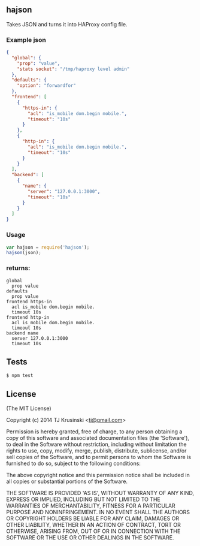 ## hajson

Takes JSON and turns it into HAProxy config file.

### Example json

```json
{
  "global": {
    "prop": "value",
    "stats socket": "/tmp/haproxy level admin"
  },
  "defaults": {
    "option": "forwardfor" 
  },
  "frontend": [
    {
      "https-in": {
        "acl": "is_mobile dom.begin mobile.",
        "timeout": "10s"
      }
    },
    {
      "http-in": {
        "acl": "is_mobile dom.begin mobile.",
        "timeout": "10s"
      }
    }
  ],
  "backend": [
    {
      "name": {
        "server": "127.0.0.1:3000",
        "timeout": "10s"
      }
    }
  ]
}
```

### Usage

```javascript
var hajson = require('hajson');
hajson(json);
```
### returns:

```
global
  prop value
defaults
  prop value
frontend https-in
  acl is_mobile dom.begin mobile.
  timeout 10s
frontend http-in
  acl is_mobile dom.begin mobile.
  timeout 10s
backend name
  server 127.0.0.1:3000
  timeout 10s
```

## Tests

```
$ npm test
```

## License

(The MIT License)

Copyright (c) 2014 TJ Krusinski &lt;tj@gmail.com&gt;

Permission is hereby granted, free of charge, to any person obtaining
a copy of this software and associated documentation files (the
'Software'), to deal in the Software without restriction, including
without limitation the rights to use, copy, modify, merge, publish,
distribute, sublicense, and/or sell copies of the Software, and to
permit persons to whom the Software is furnished to do so, subject to
the following conditions:

The above copyright notice and this permission notice shall be
included in all copies or substantial portions of the Software.

THE SOFTWARE IS PROVIDED 'AS IS', WITHOUT WARRANTY OF ANY KIND,
EXPRESS OR IMPLIED, INCLUDING BUT NOT LIMITED TO THE WARRANTIES OF
MERCHANTABILITY, FITNESS FOR A PARTICULAR PURPOSE AND NONINFRINGEMENT.
IN NO EVENT SHALL THE AUTHORS OR COPYRIGHT HOLDERS BE LIABLE FOR ANY
CLAIM, DAMAGES OR OTHER LIABILITY, WHETHER IN AN ACTION OF CONTRACT,
TORT OR OTHERWISE, ARISING FROM, OUT OF OR IN CONNECTION WITH THE
SOFTWARE OR THE USE OR OTHER DEALINGS IN THE SOFTWARE.
